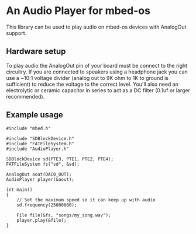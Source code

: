 # An Audio Player for mbed-os

This library can be used to play audio on mbed-os devices with AnalogOut support.

## Hardware setup

To play audio the AnalogOut pin of your board must be connect to the right circuitry. If you are connected to speakers using a headphone jack you can use a ~10:1 voltage divider (analog out to 9K ohm to 1K  to ground is sufficient) to reduce the voltage to the correct level. You'll also need an electrolytic or ceramic capacitor in series to act as a DC filter (0.1uf or larger recommended).

## Example usage

```
#include "mbed.h"

#include "SDBlockDevice.h"
#include "FATFileSystem.h"
#include "AudioPlayer.h"

SDBlockDevice sd(PTE3, PTE1, PTE2, PTE4);
FATFileSystem fs("sd", &sd);

AnalogOut aout(DAC0_OUT);
AudioPlayer player(&aout);

int main()
{
    // Set the maximum speed so it can keep up with audio
    sd.frequency(25000000);

    File file(&fs, "songs/my_song.wav");
    player.play(&file);
}

```